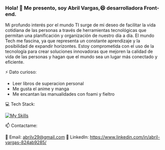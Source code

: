 ### Hola! 👋  Me presento, soy Abril Vargas,😄 desarrolladora Front-end.

Mi profundo interés por el mundo TI surge de mi deseo de facilitar la vida cotidiana de las personas a través de herramientas tecnológicas que permitan una planificación y organización de nuestro día a día.
El mundo Tech me fascina, ya que representa un constante aprendizaje y la posibilidad de expandir horizontes. Estoy comprometida con el uso de la tecnología para crear soluciones innovadoras que mejoren la calidad de vida de las personas y hagan que el mundo sea un lugar más conectado y eficiente.




⚡ Dato curioso:

- Leer libros de superacion personal
- Me gusta el anime y manga
- Me encantan las manualidades con foami y fieltro


💻 Tech Stack:

[![My Skills](https://skillicons.dev/icons?i=javascript,nodejs,angular,typescript,jest,firebase,html,css,sass,figma,netlify,postman,git)](https://skillicons.dev)


📫 Contactame:

📧 Email: abrilv29@gmail.com
🔗 LinkedIn: https://www.linkedin.com/in/abril-vargas-824ab9285/
  



<!--
**abrilv29/abrilv29** is a ✨ _special_ ✨ repository because its `README.md` (this file) appears on your GitHub profile.

Here are some ideas to get you started:

- 🔭 I’m currently working on ...
- 🌱 I’m currently learning ...
- 👯 I’m looking to collaborate on ...
- 🤔 I’m looking for help with ...
- 💬 Ask me about ...
- 📫 How to reach me: ...
- 😄 Pronouns: ...
- ⚡ Fun fact: ...
-->
